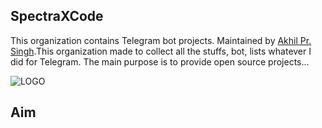 ## SpectraXCode

This organization contains Telegram bot projects. Maintained by [Akhil Pr. Singh](https://github.com/AKH1LS).This organization made to collect all the stuffs, bot, lists whatever I did for Telegram. The main
purpose is to provide open source projects...

![LOGO](https://te.legra.ph/file/d8ab193e83008f167e521.jpg)

## **Aim**




